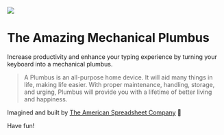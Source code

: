 ![](https://bpk-disk.s3.amazonaws.com/plumbus-006.png)

# The Amazing Mechanical Plumbus

Increase productivity and enhance your typing experience by turning your keyboard into a mechanical plumbus.

> A Plumbus is an all-purpose home device. It will aid many things in life, making life easier. With proper maintenance, handling, storage, and urging, Plumbus will provide you with a lifetime of better living and happiness.

Imagined and built by [The American Spreadsheet Company](https://spreadsheetsusa.com) 🤙

Have fun!
